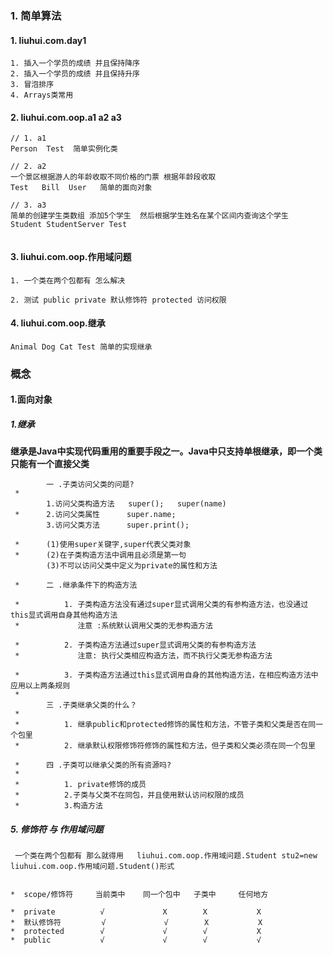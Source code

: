 ### 1. 简单算法

#### 1. liuhui.com.day1

```
1. 插入一个学员的成绩 并且保持降序
2. 插入一个学员的成绩 并且保持升序
3. 冒泡排序
4. Arrays类常用
```

#### 2. liuhui.com.oop.a1 a2 a3

```
// 1. a1
Person  Test  简单实例化类

// 2. a2
一个景区根据游人的年龄收取不同价格的门票 根据年龄段收取
Test   Bill  User	简单的面向对象	

// 3. a3
简单的创建学生类数组 添加5个学生  然后根据学生姓名在某个区间内查询这个学生
Student StudentServer Test 


```

#### 3. liuhui.com.oop.作用域问题

```
1. 一个类在两个包都有 怎么解决

2. 测试 public private 默认修饰符 protected 访问权限
```

#### 4. liuhui.com.oop.继承

```
Animal Dog Cat Test 简单的实现继承
```



### 概念

#### 1.面向对象

##### 1.继承

**继承是Java中实现代码重用的重要手段之一。Java中只支持单根继承，即一个类只能有一个直接父类**

```
		一 .子类访问父类的问题?
 *      
 		1.访问父类构造方法   super();   super(name)
 *      2.访问父类属性   	  super.name;   
 		3.访问父类方法      super.print();

 *      (1)使用super关键字,super代表父类对象
 *      (2)在子类构造方法中调用且必须是第一句
 		(3)不可以访问父类中定义为private的属性和方法
 
 *		二 .继承条件下的构造方法

 *          1. 子类构造方法没有通过super显式调用父类的有参构造方法，也没通过this显式调用自身其他构造方法
 *             注意 :系统默认调用父类的无参构造方法
 
 *          2. 子类构造方法通过super显式调用父类的有参构造方法
 *             注意: 执行父类相应构造方法，而不执行父类无参构造方法
 
 *          3. 子类构造方法通过this显式调用自身的其他构造方法，在相应构造方法中应用以上两条规则
 *
		三 .子类继承父类的什么？
 *          
 *          1. 继承public和protected修饰的属性和方法，不管子类和父类是否在同一个包里
 *          2. 继承默认权限修饰符修饰的属性和方法，但子类和父类必须在同一个包里
 
 *		四 .子类可以继承父类的所有资源吗?
 *          
 *          1. private修饰的成员
 *          2.子类与父类不在同包，并且使用默认访问权限的成员
 *          3.构造方法

```

##### 5. 修饰符 与 作用域问题

```
 一个类在两个包都有 那么就得用   liuhui.com.oop.作用域问题.Student stu2=new liuhui.com.oop.作用域问题.Student()形式
```

```

*  scope/修饰符     当前类中    同一个包中   子类中     任何地方

*  private          √             X        X           X
*  默认修饰符         √             √        X           X
*  protected        √             √        √           X
*  public           √             √        √           √
```
